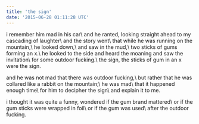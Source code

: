```yaml
---
title: 'the sign'
date: '2015-06-28 01:11:28 UTC'
---
```


i remember him mad in his car\\
and he ranted, looking straight ahead to my cascading of laughter\\
and the story went\\
that while he was running on the mountain,\\
he looked down,\\
and saw in the mud,\\
two sticks of gums forming an x.\\
he looked to the side and heard the moaning and saw the invitation\\
for some outdoor fucking.\\
the sign, the sticks of gum in an x were the sign.

and he was not mad that there was outdoor fucking,\\
but rather that he was collared like a rabbit on the mountain;\\
he was mad\\
that it happened enough time\\
for him to decipher the sign\\
and explain it to me.

i thought it was quite a funny, wondered if the gum brand mattered\\
or if the gum sticks were wrapped in foil\\
or if the gum was used\\
after the outdoor fucking.
